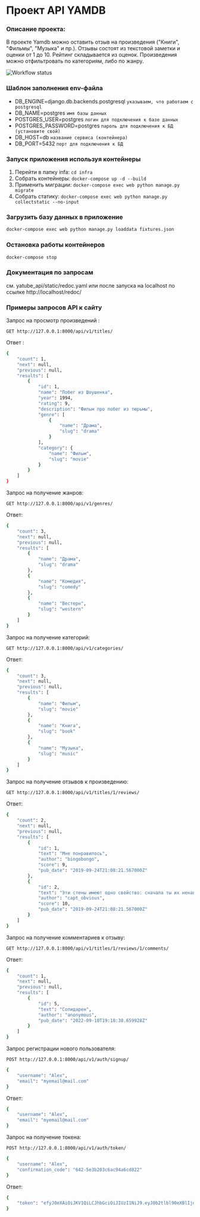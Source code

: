 # Проект API YAMDB
### Описание проекта:
В проекте Yamdb можно оставить отзыв на произведения ("Книги", "Фильмы", "Музыка" и пр.). Отзывы состоят из текстовой заметки и оценки от 1 до 10. Рейтинг складывается из оценок. Произведения можно отфильтровать по категориям, либо по жанру.

![Workflow status](https://github.com/AlexanderAvrov/yamdb_final/actions/workflows/yamdb_workflow.yml/badge.svg)

### Шаблон заполнения env-файла
- DB_ENGINE=django.db.backends.postgresql `указываем, что работаем с postgresql`
- DB_NAME=postgres `имя базы данных`
- POSTGRES_USER=postgres `логин для подключения к базе данных`
- POSTGRES_PASSWORD=postgres `пароль для подключения к БД (установите свой)`
- DB_HOST=db  `название сервиса (контейнера)`
- DB_PORT=5432 `порт для подключения к БД`

### Запуск приложения используя контейнеры
1. Перейти в папку infa: ```cd infra```
2. Собрать контейнеры: ```docker-compose up -d --build```
3. Применить миграции: ```docker-compose exec web python manage.py migrate```
4. Cобрать статику: ```docker-compose exec web python manage.py collectstatic --no-input```

### Загрузить базу данных в приложение
```sh
docker-compose exec web python manage.py loaddata fixtures.json
```
### Остановка работы контейнеров
```sh
docker-compose stop
```

### Документация по запросам
см. yatube_api/static/redoc.yaml  или после запуска на localhost по ссылке http://localhost/redoc/

### Примеры запросов API к сайту
Запрос на просмотр произведений :
```
GET http://127.0.0.1:8000/api/v1/titles/
```
Ответ : 
```sh
{    
    "count": 1,
    "next": null,
    "previous": null,
    "results": [
        {
            "id": 1,
            "name": "Побег из Шоушенка",
            "year": 1994,
            "rating": 9,
            "description": "Фильм про побег из тюрьмы",
            "genre": [
                {
                    "name": "Драма",
                    "slug": "drama"
                }
            ],
            "category": {
                "name": "Фильм",
                "slug": "movie"
            }
        }
    ]
}
```
Запрос на получение жанров:
```
GET http://127.0.0.1:8000/api/v1/genres/
```
Ответ: 
```sh
{
    "count": 3,
    "next": null,
    "previous": null,
    "results": [
        {
            "name": "Драма",
            "slug": "drama"
        },
        {
            "name": "Комедия",
            "slug": "comedy"
        },
        {
            "name": "Вестерн",
            "slug": "western"
        }
    ]
}
```
Запрос на получение категорий:
```
GET http://127.0.0.1:8000/api/v1/categories/
```
Ответ: 
```sh
{
    "count": 3,
    "next": null,
    "previous": null,
    "results": [
        {
            "name": "Фильм",
            "slug": "movie"
        },
        {
            "name": "Книга",
            "slug": "book"
        },
        {
            "name": "Музыка",
            "slug": "music"
        }
    ]
}
```
Запрос на получение отзывов к произведению:
```
GET http://127.0.0.1:8000/api/v1/titles/1/reviews/
```
Ответ: 
```sh
{
    "count": 2,
    "next": null,
    "previous": null,
    "results": [
        {
            "id": 1,
            "text": "Мне понравилось",
            "author": "bingobongo",
            "score": 9,
            "pub_date": "2019-09-24T21:08:21.567000Z"
        },
        {
            "id": 2,
            "text": "Эти стены имеют одно свойство: сначала ты их ненавидишь, потом привыкаешь, а потом не можешь без них жить",
            "author": "capt_obvious",
            "score": 10,
            "pub_date": "2019-09-24T21:08:21.567000Z"
        }
    ]
}
```
Запрос на получение комментариев к отзыву:
```
GET http://127.0.0.1:8000/api/v1/titles/1/reviews/1/comments/
```
Ответ: 
```sh
{
    "count": 1,
    "next": null,
    "previous": null,
    "results": [
        {
            "id": 5,
            "text": "Солидарен",
            "author": "anonymous",
            "pub_date": "2022-09-10T19:18:38.659928Z"
        }
    ]
}
```
Запрос регистрации нового пользователя:
```
POST http://127.0.0.1:8000/api/v1/auth/signup/
```
```sh
{    
    "username": "Alex",
    "email": "myemail@mail.com"
}
```
Ответ:
```sh
{    
    "username": "Alex",
    "email": "myemail@mail.com"
}
```
Запрос на получение токена:
```
POST http://127.0.0.1:8000/api/v1/auth/token/
```
```sh
{
    "username": "Alex",
    "confirmation_code": "642-5e3b203c6ac94a6cd822"
}
```
Ответ:
```sh
{    
    "token": "efyJ0eXAiOiJKV1QiLCJhbGciOiJIUzI1NiJ9.eyJ0b2tlbl90eXBlIjoiYWNjZXNzIiwiZXhwIjoxNjYzMjY5MDcwLCJpYXdvdsQiOjE2NjI4MzcwNzAsImp0aSI6IjM4M2U4MGI1NWZhODQ3ZGM4MWE2ZTM3MGI2NjdjYzBjIiwidXNlcl9pZCI6MTA2fQ.3JQxxkFOIjdISs7FgtfArdJhQ32JyIsEj6N5phzYqf0"
}
```
